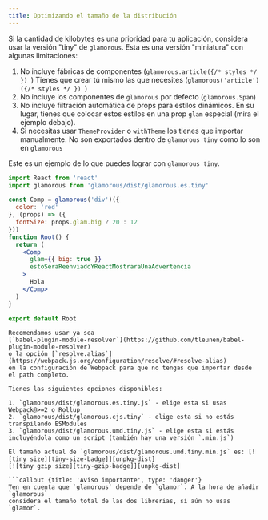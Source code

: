 ```yaml
---
title: Optimizando el tamaño de la distribución
---
```


Si la cantidad de kilobytes es una prioridad para tu aplicación, considera
usar la versión "tiny" de `glamorous`.
Esta es una versión "miniatura" con algunas limitaciones:

1. No incluye fábricas de componentes (`glamorous.article({/* styles */ }) `)
Tienes que crear tú mismo las que necesites (`glamorous('article')({/* styles */ }) `)
2. No incluye los componentes de `glamorous` por defecto (`glamorous.Span`)
3. No incluye filtración automática de props para estilos dinámicos.  En su lugar, tienes que
colocar estos estilos en una prop `glam` especial (mira el ejemplo debajo).
4. Si necesitas usar `ThemeProvider` o `withTheme` los tienes que importar manualmente.
No son exportados dentro de `glamorous tiny` como lo son en `glamorous`

Este es un ejemplo de lo que puedes lograr con `glamorous tiny`.

```jsx
import React from 'react'
import glamorous from 'glamorous/dist/glamorous.es.tiny'

const Comp = glamorous('div')({
  color: 'red'
}, (props) => ({
  fontSize: props.glam.big ? 20 : 12
}))
function Root() {
  return (
    <Comp
      glam={{ big: true }}
      estoSeraReenviadoYReactMostraraUnaAdvertencia
    >
      Hola
    </Comp>
  )
}

export default Root
```

```callout {title: 'Una mejor experiencia', type: 'success'}
Recomendamos usar ya sea
[`babel-plugin-module-resolver`](https://github.com/tleunen/babel-plugin-module-resolver)
o la opción [`resolve.alias`](https://webpack.js.org/configuration/resolve/#resolve-alias)
en la configuración de Webpack para que no tengas que importar desde el path completo.

Tienes las siguientes opciones disponibles:

1. `glamorous/dist/glamorous.es.tiny.js` - elige esta si usas Webpack@>=2 o Rollup
2. `glamorous/dist/glamorous.cjs.tiny` - elige esta si no estás transpilando ESModules
3. `glamorous/dist/glamorous.umd.tiny.js` - elige esta si estás incluyéndola como un script (también hay una versión `.min.js`)

El tamaño actual de `glamorous/dist/glamorous.umd.tiny.min.js` es: [![tiny size][tiny-size-badge]][unpkg-dist]
[![tiny gzip size][tiny-gzip-badge]][unpkg-dist]

```callout {title: 'Aviso importante', type: 'danger'}
Ten en cuenta que `glamorous` depende de `glamor`. A la hora de añadir `glamorous`
considera el tamaño total de las dos librerias, si aún no usas `glamor`.
```

[tiny-gzip-badge]: http://img.badgesize.io/https://unpkg.com/glamorous/dist/glamorous.umd.tiny.min.js?compression=gzip&label=gzip%20size&style=flat-square
[tiny-size-badge]: http://img.badgesize.io/https://unpkg.com/glamorous/dist/glamorous.umd.tiny.min.js?label=size&style=flat-square
[unpkg-dist]: https://unpkg.com/glamorous/dist/
[glamor-gzip-badge]: http://img.badgesize.io/https://unpkg.com/glamor/umd/index.min.js?compression=gzip&label=gzip%20size&style=flat-square
[glamor-size-badge]: http://img.badgesize.io/https://unpkg.com/glamor/umd/index.min.js?label=size&style=flat-square
[unpkg-glamor]: https://unpkg.com/glamor/umd/
